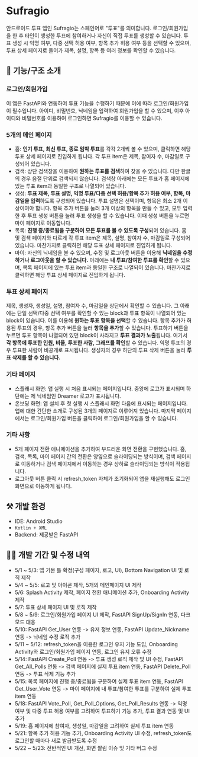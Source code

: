 # Sufragio
안드로이드 투표 앱인 Sufragio는 스페인어로 "투표"를 의미합니다. 로그인/회원가입을 한 후 타인이 생성한 투표에 참여하거나 자신이 직접 투표를 생성할 수 있습니다. 투표 생성 시 익명 여부, 다중 선택 허용 여부, 항목 추가 허용 여부 등을 선택할 수 있으며, 투표 상세 페이지로 들어가 제목, 설명, 항목 등 여러 정보를 확인할 수 있습니다.
## 🥰 기능/구조 소개
### 로그인/회원가입
이 앱은 FastAPI와 연동하여 투표 기능을 수행하기 때문에 이에 따라 로그인/회원가입이 필수입니다. 아이디, 비밀번호, 닉네임을 입력하여 회원가입을 할 수 있으며, 이후 아이디와 비밀번호를 이용하여 로그인하면 Sufragio를 이용할 수 있습니다.
### 5개의 메인 페이지
- 홈: **인기 투표, 최신 투표, 종료 임박 투표**를 각각 2개씩 볼 수 있으며, 클릭하면 해당 투표 상세 페이지로 진입하게 됩니다. 각 투표 item은 제목, 참여자 수, 마감일로 구성되어 있습니다.
- 검색: 상단 검색창을 이용하여 **원하는 투표를 검색**하여 찾을 수 있습니다. 다만 한글의 경우 음절 단위로 검색되지 않습니다. 검색창 아래에는 모든 투표가 홈 페이지에 있는 투표 item과 동일한 구조로 나열되어 있습니다.
- 생성: **투표 제목, 투표 설명, 익명 투표/다중 선택 허용/항목 추가 허용 여부, 항목, 마감일을 입력**하도록 구성되어 있습니다. 투표 설명은 선택이며, 항목은 최소 2개 이상이여야 합니다. 항목 추가 버튼을 눌러 3개 이상의 항목을 만들 수 있고, 모두 입력한 후 투표 생성 버튼을 눌러 투표 생성을 할 수 있습니다. 이때 생성 버튼을 누르면 마이 페이지로 이동합니다.
- 목록: **진행 중/종료됨을 구분하여 모든 투표를 볼 수 있도록 구성**되어 있습니다. 홈 및 검색 페이지와 다르게 각 투표 item은 제목, 설명, 참여자 수, 마감일로 구성되어 있습니다. 마찬가지로 클릭하면 해당 투표 상세 페이지로 진입하게 됩니다.
- 마이: 자신의 닉네임을 볼 수 있으며, 수정 및 로그아웃 버튼을 이용해 **닉네임을 수정하거나 로그아웃을 할 수 있습니다.** 아래에는 **내 투표/참여한 투표를 확인**할 수 있으며, 목록 페이지에 있는 투표 item과 동일한 구조로 나열되어 있습니다. 마찬가지로 클릭하면 해당 투표 상세 페이지로 진입하게 됩니다.
### 투표 상세 페이지
제목, 생성자, 생성일, 설명, 참여자 수, 마감일을 상단에서 확인할 수 있습니다. 그 아래에는 단일 선택/다중 선택 여부를 확인할 수 있는 block과 투표 항목이 나열되어 있는 block이 있습니다. 이를 이용해 **원하는 투표 항목을 선택**할 수 있습니다. 항목 추가가 허용된 투표의 경우, 항목 추가 버튼을 눌러 **항목을 추가**할 수 있습니다. 투표하기 버튼을 누르면 투표 항목이 나열되어 있던 block이 사라지고 **투표 결과가 노출**됩니다. 여기서 **각 항목에 투표한 인원, 비율, 투표한 사람, 그래프를 확인**할 수 있습니다. 익명 투표의 경우 투표한 사람이 비공개로 표시됩니다. 생성자의 경우 하단의 투표 삭제 버튼을 눌러 **투표 삭제를 할 수 있습니다.**
### 기타 페이지
- 스플래시 화면: 앱 실행 시 처음 표시되는 페이지입니다. 중앙에 로고가 표시되며 하단에는 제 닉네임인 Dreamer 로고가 표시됩니다.
- 온보딩 화면: 앱 설치 후 첫 실행 시 스플래시 화면 다음에 표시되는 페이지입니다. 앱에 대한 간단한 소개로 구성된 3개의 페이지로 이루어져 있습니다. 마지막 페이지에서는 로그인/회원가입 버튼을 클릭하여 로그인/회원가입을 할 수 있습니다.
### 기타 사항
- 5개 페이지 전환 애니메이션을 추가하여 부드러운 화면 전환을 구현했습니다. 홈, 검색, 목록, 마이 페이지 간의 전환은 양옆으로 슬라이딩되는 방식이며, 검색 페이지로 이동하거나 검색 페이지에서 이동하는 경우 상하로 슬라이딩되는 방식이 적용됩니다.
- 로그아웃 버튼 클릭 시 refresh_token 자체가 초기화되어 앱을 재실행해도 로그인 화면으로 이동하게 됩니다.
## ⚒️ 개발 환경
- IDE: Android Studio
- `Kotlin + XML`
- Backend: 제공받은 FastAPI
## 🧑‍💻 개발 기간 및 수정 내역
- 5/1 ~ 5/3: 앱 기본 틀 확정(구성 페이지, 로고, UI), Bottom Navigation UI 및 로직 제작
- 5/4 ~ 5/5: 로고 및 아이콘 제작, 5개의 메인페이지 UI 제작
- 5/6: Splash Activity 제작, 페이지 전환 애니메이션 추가, Onboarding Activity 제작
- 5/7: 투표 상세 페이지 UI 및 로직 제작
- 5/8 ~ 5/9: 로그인/회원가입 페이지 UI 제작, FastAPI SignUp/SignIn 연동, 다크모드 대응
- 5/10: FastAPI Get_User 연동 -> 유저 정보 연동, FastAPI Update_Nickname 연동 -> 닉네임 수정 로직 추가
- 5/11 ~ 5/12: refresh_token을 이용한 로그인 유지 기능 도입, Onboarding Activity와 로그인/회원가입 페이지 연동, 로그인 유지 오류 수정
- 5/14: FastAPI Create_Poll 연동 -> 투표 생성 로직 제작 및 UI 수정, FastAPI Get_All_Polls 연동 -> 검색 페이지에 실제 투표 item 연동, FastAPI Delete_Poll 연동 -> 투표 삭제 기능 추가
- 5/15: 목록 페이지에 진행 중/종료됨을 구분하여 실제 투표 item 연동, FastAPI Get_User_Vote 연동 -> 마이 페이지에 내 투표/참여한 투표를 구분하여 실제 투표 item 연동
- 5/18: FastAPI Vote_Poll, Get_Poll_Options, Get_Poll_Results 연동 -> 익명 여부 및 다중 투표 허용 여부를 고려하여 투표하기 기능 추가, 투표 결과 연동 및 UI 추가
- 5/19: 홈 페이지에 참여자, 생성일, 마감일을 고려하여 실제 투표 item 연동
- 5/21: 항목 추가 허용 기능 추가, Onboarding Activity UI 수정, refresh_token도 로그인할 때마다 새로 발급받도록 수정
- 5/22 ~ 5/23: 전반적인 UI 개선, 화면 짤림 이슈 및 기타 버그 수정
